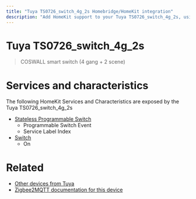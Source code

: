 ```yaml
---
title: "Tuya TS0726_switch_4g_2s Homebridge/HomeKit integration"
description: "Add HomeKit support to your Tuya TS0726_switch_4g_2s, using Homebridge, Zigbee2MQTT and homebridge-z2m."
---
```

<!---
This file has been GENERATED using src/docgen/docgen.ts
DO NOT EDIT THIS FILE MANUALLY!
-->
# Tuya TS0726_switch_4g_2s
> COSWALL smart switch (4 gang + 2 scene)


# Services and characteristics
The following HomeKit Services and Characteristics are exposed by
the Tuya TS0726_switch_4g_2s

* [Stateless Programmable Switch](../../action.md)
  * Programmable Switch Event
  * Service Label Index
* [Switch](../../switch.md)
  * On


# Related
* [Other devices from Tuya](../index.md#tuya)
* [Zigbee2MQTT documentation for this device](https://www.zigbee2mqtt.io/devices/TS0726_switch_4g_2s.html)